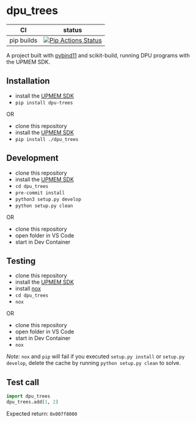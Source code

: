 dpu_trees
==============

|      CI              | status |
|----------------------|--------|
| pip builds           | [![Pip Actions Status][actions-pip-badge]][actions-pip-link] |

A project built with [pybind11](https://github.com/pybind/pybind11) and scikit-build, running DPU programs with the UPMEM SDK.

[actions-badge]:           https://github.com/SylvanBrocard/dpu_trees/workflows/Tests/badge.svg
[actions-conda-link]:      https://github.com/SylvanBrocard/dpu_trees/actions?query=workflow%3AConda
[actions-conda-badge]:     https://github.com/SylvanBrocard/dpu_trees/workflows/Conda/badge.svg
[actions-pip-link]:        https://github.com/SylvanBrocard/dpu_trees/actions?query=workflow%3APip
[actions-pip-badge]:       https://github.com/SylvanBrocard/dpu_trees/workflows/Pip/badge.svg
[actions-wheels-link]:     https://github.com/SylvanBrocard/dpu_trees/actions?query=workflow%3AWheels
[actions-wheels-badge]:    https://github.com/SylvanBrocard/dpu_trees/workflows/Wheels/badge.svg

Installation
------------

- install the [UPMEM SDK](https://sdk.upmem.com/)
- `pip install dpu-trees`

OR

- clone this repository
- install the [UPMEM SDK](https://sdk.upmem.com/)
- `pip install ./dpu_trees`

Development
-----------

- clone this repository
- install the [UPMEM SDK](https://sdk.upmem.com/)
- `cd dpu_trees`
- `pre-commit install`
- `python3 setup.py develop`
- `python setup.py clean`

OR

- clone this repository
- open folder in VS Code
- start in Dev Container

Testing
-------

- clone this repository
- install the [UPMEM SDK](https://sdk.upmem.com/)
- install [nox](https://nox.thea.codes/)
- `cd dpu_trees`
- `nox`

OR

- clone this repository
- open folder in VS Code
- start in Dev Container
- `nox`

*Note:* `nox` and `pip` will fail if you executed `setup.py install` or `setup.py develop`, delete the cache by running `python setup.py clean` to solve.

Test call
---------

```python
import dpu_trees
dpu_trees.add(1, 2)
```
Expected return: `0x007f8000`

[`cibuildwheel`]:          https://cibuildwheel.readthedocs.io
